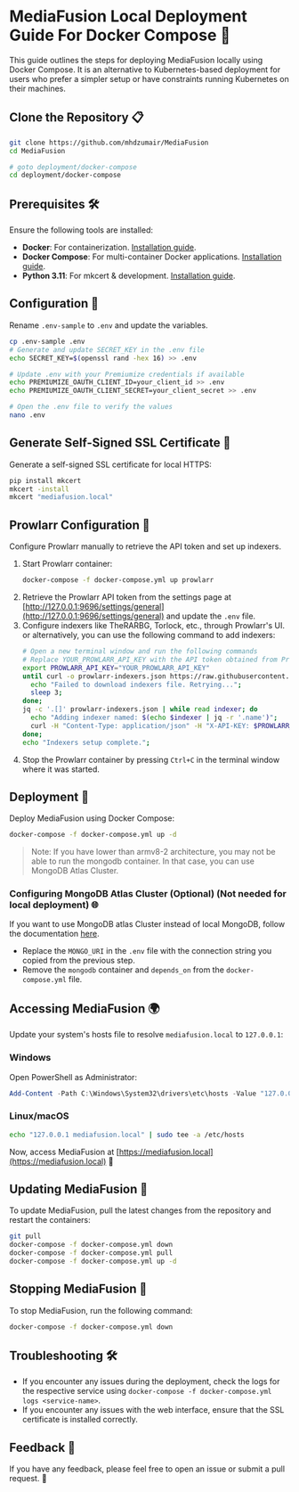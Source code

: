 # MediaFusion Local Deployment Guide For Docker Compose 🐳

This guide outlines the steps for deploying MediaFusion locally using Docker Compose. It is an alternative to Kubernetes-based deployment for users who prefer a simpler setup or have constraints running Kubernetes on their machines.

## Clone the Repository 📋

```bash
git clone https://github.com/mhdzumair/MediaFusion
cd MediaFusion

# goto deployment/docker-compose
cd deployment/docker-compose
```

## Prerequisites 🛠️

Ensure the following tools are installed:

- **Docker**: For containerization. [Installation guide](https://docs.docker.com/get-docker/).
- **Docker Compose**: For multi-container Docker applications. [Installation guide](https://docs.docker.com/compose/install/).
- **Python 3.11**: For mkcert & development. [Installation guide](https://www.python.org/downloads/).

## Configuration 📝

Rename `.env-sample` to `.env` and update the variables.


```bash
cp .env-sample .env
# Generate and update SECRET_KEY in the .env file
echo SECRET_KEY=$(openssl rand -hex 16) >> .env

# Update .env with your Premiumize credentials if available
echo PREMIUMIZE_OAUTH_CLIENT_ID=your_client_id >> .env
echo PREMIUMIZE_OAUTH_CLIENT_SECRET=your_client_secret >> .env

# Open the .env file to verify the values
nano .env
```

## Generate Self-Signed SSL Certificate 🔐

Generate a self-signed SSL certificate for local HTTPS:

```bash
pip install mkcert
mkcert -install
mkcert "mediafusion.local"
```

## Prowlarr Configuration 🔄

Configure Prowlarr manually to retrieve the API token and set up indexers.

1. Start Prowlarr container:
    ```bash
    docker-compose -f docker-compose.yml up prowlarr
    ```
2. Retrieve the Prowlarr API token from the settings page at [http://127.0.0.1:9696/settings/general](http://127.0.0.1:9696/settings/general) and update the `.env` file.
3. Configure indexers like TheRARBG, Torlock, etc., through Prowlarr's UI. or alternatively, you can use the following command to add indexers:
   ```bash
   # Open a new terminal window and run the following commands
   # Replace YOUR_PROWLARR_API_KEY with the API token obtained from Prowlarr  
   export PROWLARR_API_KEY="YOUR_PROWLARR_API_KEY"  
   until curl -o prowlarr-indexers.json https://raw.githubusercontent.com/mhdzumair/MediaFusion/main/resources/json/prowlarr-indexers.json; do
     echo "Failed to download indexers file. Retrying...";
     sleep 3;
   done;
   jq -c '.[]' prowlarr-indexers.json | while read indexer; do
     echo "Adding indexer named: $(echo $indexer | jq -r '.name')";
     curl -H "Content-Type: application/json" -H "X-API-KEY: $PROWLARR_API_KEY" -X POST http://localhost:9696/api/v1/indexer -d "$indexer";
   done;
   echo "Indexers setup complete.";
   ```
4. Stop the Prowlarr container by pressing `Ctrl+C` in the terminal window where it was started.

## Deployment 🚢

Deploy MediaFusion using Docker Compose:

```bash
docker-compose -f docker-compose.yml up -d
```

> Note: If you have lower than armv8-2 architecture, you may not be able to run the mongodb container. In that case, you can use MongoDB Atlas Cluster. 

### Configuring MongoDB Atlas Cluster (Optional) (Not needed for local deployment) 🌐
If you want to use MongoDB atlas Cluster instead of local MongoDB, follow the documentation [here](/deployment/mongo/README.md).

- Replace the `MONGO_URI` in the `.env` file with the connection string you copied from the previous step.
- Remove the `mongodb` container and `depends_on` from the `docker-compose.yml` file.


## Accessing MediaFusion 🌍

Update your system's hosts file to resolve `mediafusion.local` to `127.0.0.1`:

### Windows

Open PowerShell as Administrator:

```powershell
Add-Content -Path C:\Windows\System32\drivers\etc\hosts -Value "127.0.0.1 mediafusion.local"
```

### Linux/macOS

```bash
echo "127.0.0.1 mediafusion.local" | sudo tee -a /etc/hosts
```

Now, access MediaFusion at [https://mediafusion.local](https://mediafusion.local) 🎉


## Updating MediaFusion 🔄

To update MediaFusion, pull the latest changes from the repository and restart the containers:

```bash
git pull
docker-compose -f docker-compose.yml down
docker-compose -f docker-compose.yml pull
docker-compose -f docker-compose.yml up -d
```

## Stopping MediaFusion 🛑

To stop MediaFusion, run the following command:

```bash
docker-compose -f docker-compose.yml down
```

## Troubleshooting 🛠️

- If you encounter any issues during the deployment, check the logs for the respective service using `docker-compose -f docker-compose.yml logs <service-name>`.
- If you encounter any issues with the web interface, ensure that the SSL certificate is installed correctly.

## Feedback 📢

If you have any feedback, please feel free to open an issue or submit a pull request. 🙏
